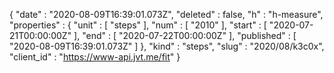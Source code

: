 {
  "date" : "2020-08-09T16:39:01.073Z",
  "deleted" : false,
  "h" : "h-measure",
  "properties" : {
    "unit" : [ "steps" ],
    "num" : [ "2010" ],
    "start" : [ "2020-07-21T00:00:00Z" ],
    "end" : [ "2020-07-22T00:00:00Z" ],
    "published" : [ "2020-08-09T16:39:01.073Z" ]
  },
  "kind" : "steps",
  "slug" : "2020/08/k3c0x",
  "client_id" : "https://www-api.jvt.me/fit"
}
